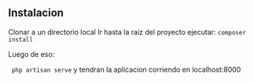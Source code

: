 ## Instalacion

Clonar a un directorio local
Ir hasta la raiz del proyecto
ejecutar:
`composer install `

Luego de eso:

` php artisan serve`
 y tendran la aplicacion corriendo en localhost:8000
 

